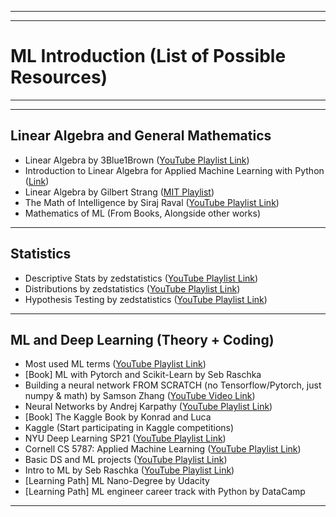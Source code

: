 ------------------------------------
-----------------------------------
# ML Introduction (List of Possible Resources)
-----------------------------------

----------------------------------------------
## Linear Algebra and General Mathematics

  - Linear Algebra by 3Blue1Brown ([YouTube Playlist Link](https://www.youtube.com/playlist?list=PLZHQObOWTQDPD3MizzM2xVFitgF8hE_ab))
  - Introduction to Linear Algebra for Applied Machine Learning with Python ([Link](https://pabloinsente.github.io/intro-linear-algebra))
  - Linear Algebra by Gilbert Strang ([MIT Playlist](https://www.youtube.com/playlist?list=PLE7DDD91010BC51F8))
  - The Math of Intelligence by Siraj Raval ([YouTube Playlist Link](https://www.youtube.com/playlist?list=PL2-dafEMk2A7mu0bSksCGMJEmeddU_H4D))
  - Mathematics of ML (From Books, Alongside other works)
--------------------------------------------
## Statistics

  - Descriptive Stats by zedstatistics ([YouTube Playlist Link](https://www.youtube.com/playlist?list=PLTNMv857s9WVStKLco6ZBOsfSGXzJ1L0f))
  - Distributions by zedstatistics ([YouTube Playlist Link](https://www.youtube.com/playlist?list=PLTNMv857s9WVzutwxaMb0YZKW7hoveGLS))
  - Hypothesis Testing by zedstatistics ([YouTube Playlist Link](https://www.youtube.com/playlist?list=PLTNMv857s9WXg9tRi7wHU9cMgL1x140dO))

-------------------------------------------
## ML and Deep Learning (Theory + Coding)

  - Most used ML terms ([YouTube Playlist Link](https://www.youtube.com/playlist?list=PLO4GrDnQanVe6F6MRJg_KO7JEoH-ukFzY))
  - [Book] ML with Pytorch and Scikit-Learn by Seb Raschka
  - Building a neural network FROM SCRATCH (no Tensorflow/Pytorch, just numpy & math) by Samson Zhang ([YouTube Video Link](https://www.youtube.com/watch?v=w8yWXqWQYmU&list=PLYBHx8mJnnEOiX-9P_F3A9Lw2Iwtz1BuG))
  - Neural Networks by Andrej Karpathy ([YouTube Playlist Link](https://www.youtube.com/playlist?list=PLAqhIrjkxbuWI23v9cThsA9GvCAUhRvKZ))
  - [Book] The Kaggle Book by Konrad and Luca
  - Kaggle (Start participating in Kaggle competitions)
  - NYU Deep Learning SP21 ([YouTube Playlist Link](https://www.youtube.com/playlist?list=PLLHTzKZzVU9e6xUfG10TkTWApKSZCzuBI))
  - Cornell CS 5787: Applied Machine Learning ([YouTube Playlist Link](https://www.youtube.com/playlist?list=PL2UML_KCiC0UlY7iCQDSiGDMovaupqc83))
  - Basic DS and ML projects ([YouTube Playlist Link](https://www.youtube.com/playlist?list=PLeo1K3hjS3ut2o1ay5Dqh-r1kq6ZU8W0M))
  - Intro to ML by Seb Raschka ([YouTube Playlist Link](https://www.youtube.com/playlist?list=PLTKMiZHVd_2KyGirGEvKlniaWeLOHhUF3))
  - [Learning Path] ML Nano-Degree by Udacity
  - [Learning Path] ML engineer career track with Python by DataCamp
  ---------------------------------------------
